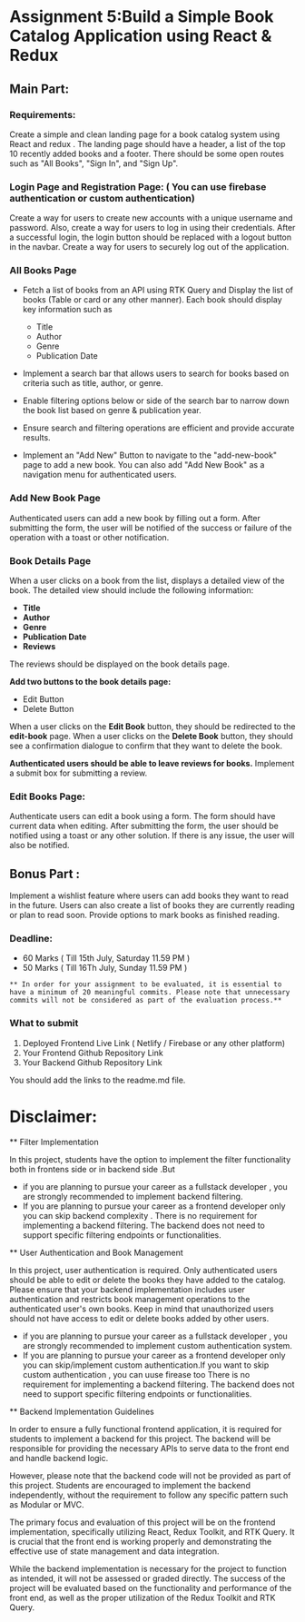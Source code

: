 # Assignment 5:Build a Simple Book Catalog Application using React & Redux 

## Main Part:

### Requirements:

Create a simple and clean landing page for a book catalog system using React and redux . The landing page should have a header, a list of the top 10 recently added books and a footer. There should be some  open routes such as "All Books", "Sign In", and "Sign Up". 

### Login Page and Registration Page: ( You can use firebase authentication or custom authentication) 

Create a way for users to create new accounts with a unique username and password. Also, create a way for users to log in using their credentials. After a successful login, the login button should be replaced with a logout button in the navbar. Create a way for users to securely log out of the application.
  
### All Books Page 

- Fetch a list of books from an API using RTK Query and Display the list of books (Table or card or any other manner). Each book should display key information such as
  * Title
  * Author
  * Genre
  * Publication Date

- Implement a search bar that allows users to search for books based on criteria such as title, author, or genre.

- Enable filtering options below or side of the search bar to narrow down the book list based on genre & publication year.

- Ensure search and filtering operations are efficient and provide accurate results.

- Implement an "Add New" Button to navigate to the "add-new-book" page to add a new book. You can also add "Add New Book" as a navigation menu for authenticated users.
  
### Add New Book Page

Authenticated users can add a new book by filling out a form. After submitting the form, the user will be notified of the success or failure of the operation with a toast or other notification.

### Book Details Page 

When a user clicks on a book from the list, displays a detailed view of the book. The detailed view should include the following information:

* **Title**
* **Author**
* **Genre**
* **Publication Date**
* **Reviews**

The reviews should be displayed on the book details page.

**Add two buttons to the book details page:**
   *  Edit Button
   *  Delete Button

When a user clicks on the **Edit Book** button, they should be redirected to the **edit-book** page. When a user clicks on the **Delete Book** button, they should see a confirmation dialogue to confirm that they want to delete the book.

**Authenticated users should be able to leave reviews for books.** Implement a submit box for submitting a review.
  
### Edit Books Page:

Authenticate users can edit a book  using  a form. The form should have current data when editing. After submitting the form, the user should be notified using a toast or any other solution. If there is any issue, the user will also be notified. 


## Bonus Part :

Implement a wishlist feature where users can add books they want to read in the future. Users can also create a list of books they are currently reading or plan to read soon. Provide options to mark books as finished reading.


### Deadline:

- 60 Marks ( Till 15th July, Saturday 11.59 PM  ) 
- 50 Marks  ( Till 16Th July, Sunday 11.59 PM )

 `** In order for your assignment to be evaluated, it is essential to have a minimum of 20 meaningful commits. Please note that unnecessary commits will not be considered as part of the evaluation process.**`


### What to submit

1. Deployed Frontend Live Link ( Netlify / Firebase  or any other platform)
2. Your Frontend Github  Repository Link
3. Your  Backend  Github Repository  Link 

You should add the links to the readme.md file.
  

# Disclaimer: 

** Filter Implementation

In this project, students have the option to implement the filter functionality both in frontens side or in backend side .But 
- if you are planning to pursue your career as a fullstack developer , you are strongly recommended to implement backend filtering. 
- If you are planning to pursue your career as a frontend developer only you can skip backend complexity . There is no requirement for implementing a backend filtering. The backend does not need to support specific filtering endpoints or functionalities. 

** User Authentication and Book Management

In this project, user authentication is required. Only authenticated users should be able to edit or delete the books they have added to the catalog. Please ensure that your backend implementation includes user authentication and restricts book management operations to the authenticated user's own books. Keep in mind that unauthorized users should not have access to edit or delete books added by other users.
- if you are planning to pursue your career as a fullstack developer , you are strongly recommended to implement custom authentication system. 
- If you are planning to pursue your career as a frontend developer only you can skip/implement custom authentication.If you want to skip custom authentication , you can uuse firease too There is no requirement for implementing a backend filtering. The backend does not need to support specific filtering endpoints or functionalities.


** Backend Implementation Guidelines

In order to ensure a fully functional frontend application, it is required for students to implement a backend for this project. The backend will be responsible for providing the necessary APIs to serve data to the front end and handle backend logic.

However, please note that the backend code will not be provided as part of this project. Students are encouraged to implement the backend independently, without the requirement to follow any specific pattern such as Modular or MVC.

The primary focus and evaluation of this project will be on the frontend implementation, specifically utilizing React, Redux Toolkit, and RTK Query. It is crucial that the front end is working properly and demonstrating the effective use of state management and data integration.

While the backend implementation is necessary for the project to function as intended, it will not be assessed or graded directly. The success of the project will be evaluated based on the functionality and performance of the front end, as well as the proper utilization of the Redux Toolkit and RTK Query.


